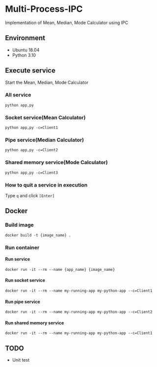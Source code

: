 # Multi-Process-IPC
Implementation of Mean, Median, Mode Calculator using IPC

## Environment
* Ubuntu 18.04
* Python 3.10

## Execute service
Start the Mean, Median, Mode Calculator
### All service
`python app,py`

### Socket service(Mean Calculator)
`python app,py -c=Client1`

### Pipe service(Median Calculator)
`python app,py -c=Client2`

### Shared memory service(Mode Calculator)
`python app,py -c=Client3`

### How to quit a service in execution
Type `q` and click `[Enter]`


## Docker
### Build image

`docker build -t {image_name} .`

### Run container
#### Run service
`docker run -it --rm --name {app_name} {image_name}`

#### Run socket service
`docker run -it --rm --name my-running-app my-python-app --c=Client1`
#### Run pipe service
`docker run -it --rm --name my-running-app my-python-app --c=Client2`
#### Run shared memory service
`docker run -it --rm --name my-running-app my-python-app --c=Client1`


## TODO
* Unit test